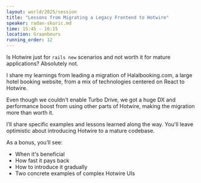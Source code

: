 ```yaml
---
layout: world/2025/session
title: "Lessons from Migrating a Legacy Frontend to Hotwire"
speaker: radan-skoric.md
time: 15:45 - 16:15
location: Graanbeurs
running_order: 12
---
```


Is Hotwire just for `rails new` scenarios and not worth it for mature applications? Absolutely not.

I share my learnings from leading a migration of Halalbooking.com, a large hotel booking website, from a mix of technologies centered on React to Hotwire.

Even though we couldn't enable Turbo Drive, we got a huge DX and performance boost from using other parts of Hotwire, making the migration more than worth it.

I’ll share specific examples and lessons learned along the way. You'll leave optimistic about introducing Hotwire to a mature codebase.

As a bonus, you’ll see:
- When it's beneficial
- How fast it pays back
- How to introduce it gradually
- Two concrete examples of complex Hotwire UIs
